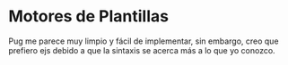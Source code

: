 
# Motores de Plantillas

Pug me parece muy limpio y fácil de implementar, sin embargo, creo que prefiero ejs debido a que la sintaxis se acerca más a lo que yo conozco.




